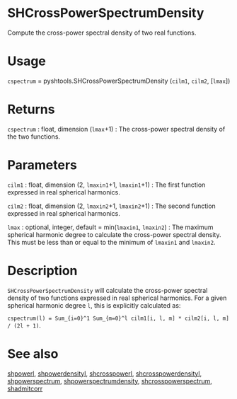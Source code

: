 # SHCrossPowerSpectrumDensity

Compute the cross-power spectral density of two real functions.

# Usage

`cspectrum` = pyshtools.SHCrossPowerSpectrumDensity (`cilm1`, `cilm2`, [`lmax`])

# Returns

`cspectrum` : float, dimension (`lmax`+1)
:   The cross-power spectral density of the two functions.

# Parameters

`cilm1` : float, dimension (2, `lmaxin1`+1, `lmaxin1`+1)
:   The first function expressed in real spherical harmonics.

`cilm2` : float, dimension (2, `lmaxin2`+1, `lmaxin2`+1)
:   The second function expressed in real spherical harmonics.

`lmax` : optional, integer, default = min(`lmaxin1`, `lmaxin2`)
:   The maximum spherical harmonic degree to calculate the cross-power spectral density. This must be less than or equal to the minimum of `lmaxin1` and `lmaxin2`.

# Description

`SHCrossPowerSpectrumDensity` will calculate the cross-power spectral density of two functions expressed in real spherical harmonics. For a given spherical harmonic degree `l`, this is explicitly calculated as:

`cspectrum(l) = Sum_{i=0}^1 Sum_{m=0}^l cilm1[i, l, m] * cilm2[i, l, m] / (2l + 1)`.

# See also

[shpowerl](pyshpowerl.html), [shpowerdensityl](pyshpowerdensityl.html), [shcrosspowerl](pyshcrosspowerl.html), [shcrosspowerdensityl](pyshcrosspowerdensityl.html), [shpowerspectrum](pyshpowerspectrum.html), [shpowerspectrumdensity](pyshpowerspectrumdensity.html), [shcrosspowerspectrum](pyshcrosspowerspectrum.html), [shadmitcorr](pyshadmitcorr.html)

